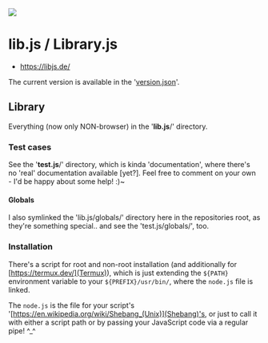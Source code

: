 <img src="https://kekse.biz/php/count.php?draw&fg=120,130,40&override=github" />

# lib.js / Library.js
* https://libjs.de/

The current version is available in the '[version.json](https://raw.githubusercontent.com/kekse1/lib.js/git/version.json)'.

## Library
Everything (now only NON-browser) in the '**lib.js**/' directory.

### Test cases
See the '**test.js**/' directory, which is kinda 'documentation', where
there's no 'real' documentation available [yet?]. Feel free to comment
on your own - I'd be happy about some help! :)~

#### Globals
I also symlinked the 'lib.js/globals/' directory here in the repositories
root, as they're something special.. and see the 'test.js/globals/', too.

### Installation
There's a script for root and non-root installation (and additionally for
[https://termux.dev/](Termux)), which is just extending the `${PATH}`
environment variable to your `${PREFIX}/usr/bin/`, where the `node.js`
file is linked.

The `node.js` is the file for your script's '[https://en.wikipedia.org/wiki/Shebang_(Unix)](Shebang)'s,
or just to call it with either a script path or by passing your JavaScript code via a regular pipe! ^\_^

